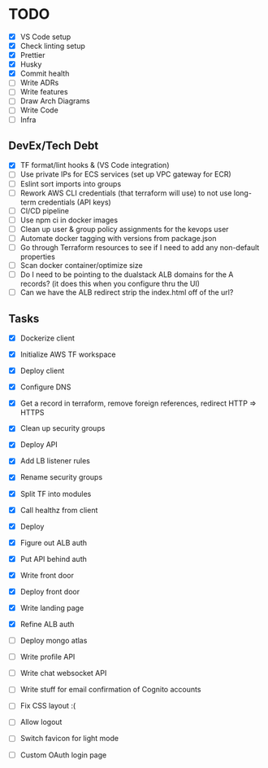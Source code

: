 # TODO

- [x] VS Code setup
- [x] Check linting setup
- [x] Prettier
- [x] Husky
- [x] Commit health
- [ ] Write ADRs
- [ ] Write features
- [ ] Draw Arch Diagrams
- [ ] Write Code
- [ ] Infra

## DevEx/Tech Debt

- [x] TF format/lint hooks & (VS Code integration)
- [ ] Use private IPs for ECS services (set up VPC gateway for ECR)
- [ ] Eslint sort imports into groups
- [ ] Rework AWS CLI credentials (that terraform will use) to not use long-term credentials (API keys)
- [ ] CI/CD pipeline
- [ ] Use npm ci in docker images
- [ ] Clean up user & group policy assignments for the kevops user
- [ ] Automate docker tagging with versions from package.json
- [ ] Go through Terraform resources to see if I need to add any non-default properties
- [ ] Scan docker container/optimize size
- [ ] Do I need to be pointing to the dualstack ALB domains for the A records? (it does this when you configure thru the UI)
- [ ] Can we have the ALB redirect strip the index.html off of the url?

## Tasks

- [x] Dockerize client
- [x] Initialize AWS TF workspace
- [x] Deploy client
- [x] Configure DNS
- [x] Get a record in terraform, remove foreign references, redirect HTTP => HTTPS
- [x] Clean up security groups
- [x] Deploy API
- [x] Add LB listener rules
- [x] Rename security groups
- [x] Split TF into modules
- [x] Call healthz from client
- [x] Deploy
- [x] Figure out ALB auth
- [x] Put API behind auth
- [x] Write front door
- [x] Deploy front door
- [x] Write landing page
- [x] Refine ALB auth
- [ ] Deploy mongo atlas
- [ ] Write profile API
- [ ] Write chat websocket API
- [ ] Write stuff for email confirmation of Cognito accounts
- [ ] Fix CSS layout :(
- [ ] Allow logout

- [ ] Switch favicon for light mode
- [ ] Custom OAuth login page

